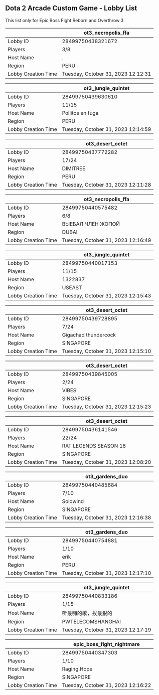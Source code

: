 ## Dota 2 Arcade Custom Game - Lobby List

This list only for Epic Boss Fight Reborn and Overthrow 3

|  | ot3_necropolis_ffa |
| ------ | ------ |
| Lobby ID | 28499750438321672 |
| Players | 3/8 |
| Host Name | . |
| Region | PERU |
| Lobby Creation Time | Tuesday, October 31, 2023 12:12:31 |


|  | ot3_jungle_quintet |
| ------ | ------ |
| Lobby ID | 28499750439630610 |
| Players | 11/15 |
| Host Name | Pollitos en fuga |
| Region | PERU |
| Lobby Creation Time | Tuesday, October 31, 2023 12:14:59 |


|  | ot3_desert_octet |
| ------ | ------ |
| Lobby ID | 28499750437772282 |
| Players | 17/24 |
| Host Name | DIMITREE |
| Region | PERU |
| Lobby Creation Time | Tuesday, October 31, 2023 12:11:28 |


|  | ot3_necropolis_ffa |
| ------ | ------ |
| Lobby ID | 28499750440575482 |
| Players | 6/8 |
| Host Name | ВЫЕБАЛ ЧЛЕН ЖОПОЙ |
| Region | DUBAI |
| Lobby Creation Time | Tuesday, October 31, 2023 12:16:49 |


|  | ot3_jungle_quintet |
| ------ | ------ |
| Lobby ID | 28499750440017153 |
| Players | 11/15 |
| Host Name | 1322837 |
| Region | USEAST |
| Lobby Creation Time | Tuesday, October 31, 2023 12:15:43 |


|  | ot3_desert_octet |
| ------ | ------ |
| Lobby ID | 28499750439728895 |
| Players | 7/24 |
| Host Name | Gigachad thundercock |
| Region | SINGAPORE |
| Lobby Creation Time | Tuesday, October 31, 2023 12:15:10 |


|  | ot3_desert_octet |
| ------ | ------ |
| Lobby ID | 28499750439845005 |
| Players | 2/24 |
| Host Name | VIBES |
| Region | SINGAPORE |
| Lobby Creation Time | Tuesday, October 31, 2023 12:15:23 |


|  | ot3_desert_octet |
| ------ | ------ |
| Lobby ID | 28499750436141546 |
| Players | 22/24 |
| Host Name | RAT LEGENDS SEASON 18 |
| Region | SINGAPORE |
| Lobby Creation Time | Tuesday, October 31, 2023 12:08:20 |


|  | ot3_gardens_duo |
| ------ | ------ |
| Lobby ID | 28499750440485684 |
| Players | 7/10 |
| Host Name | Solowind |
| Region | SINGAPORE |
| Lobby Creation Time | Tuesday, October 31, 2023 12:16:38 |


|  | ot3_gardens_duo |
| ------ | ------ |
| Lobby ID | 28499750440754881 |
| Players | 1/10 |
| Host Name | erik |
| Region | PERU |
| Lobby Creation Time | Tuesday, October 31, 2023 12:17:10 |


|  | ot3_jungle_quintet |
| ------ | ------ |
| Lobby ID | 28499750440833186 |
| Players | 1/15 |
| Host Name | 听最嗨的歌，挨最狠的 |
| Region | PWTELECOMSHANGHAI |
| Lobby Creation Time | Tuesday, October 31, 2023 12:17:19 |


|  | epic_boss_fight_nightmare |
| ------ | ------ |
| Lobby ID | 28499750440347303 |
| Players | 1/10 |
| Host Name | Raging.Hope |
| Region | SINGAPORE |
| Lobby Creation Time | Tuesday, October 31, 2023 12:16:22 |


